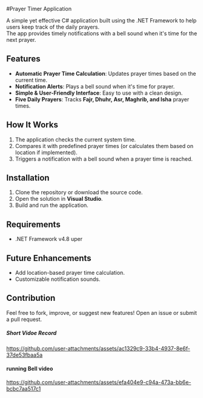 #Prayer Timer Application  

A simple yet effective C# application built using the .NET Framework to help users keep track of the daily prayers.  
The app provides timely notifications with a bell sound when it's time for the next prayer.  

## Features  
- **Automatic Prayer Time Calculation**: Updates prayer times based on the current time.  
- **Notification Alerts**: Plays a bell sound when it's time for prayer.  
- **Simple & User-Friendly Interface**: Easy to use with a clean design.  
- **Five Daily Prayers**: Tracks **Fajr, Dhuhr, Asr, Maghrib, and Isha** prayer times.  
 
## How It Works  
1. The application checks the current system time.  
2. Compares it with predefined prayer times (or calculates them based on location if implemented).  
3. Triggers a notification with a bell sound when a prayer time is reached.  

## Installation  
1. Clone the repository or download the source code.  
2. Open the solution in **Visual Studio**.  
3. Build and run the application.  

## Requirements  
- .NET Framework v4.8 uper

## Future Enhancements  
- Add location-based prayer time calculation.  
- Customizable notification sounds.

## Contribution  
Feel free to fork, improve, or suggest new features! Open an issue or submit a pull request.  

##### Short Vidoe Record

https://github.com/user-attachments/assets/ac1329c9-33b4-4937-8e6f-37de53fbaa5a


 #### running Bell video
 
 https://github.com/user-attachments/assets/efa404e9-c94a-473a-bb6e-bcbc7aa517c1



